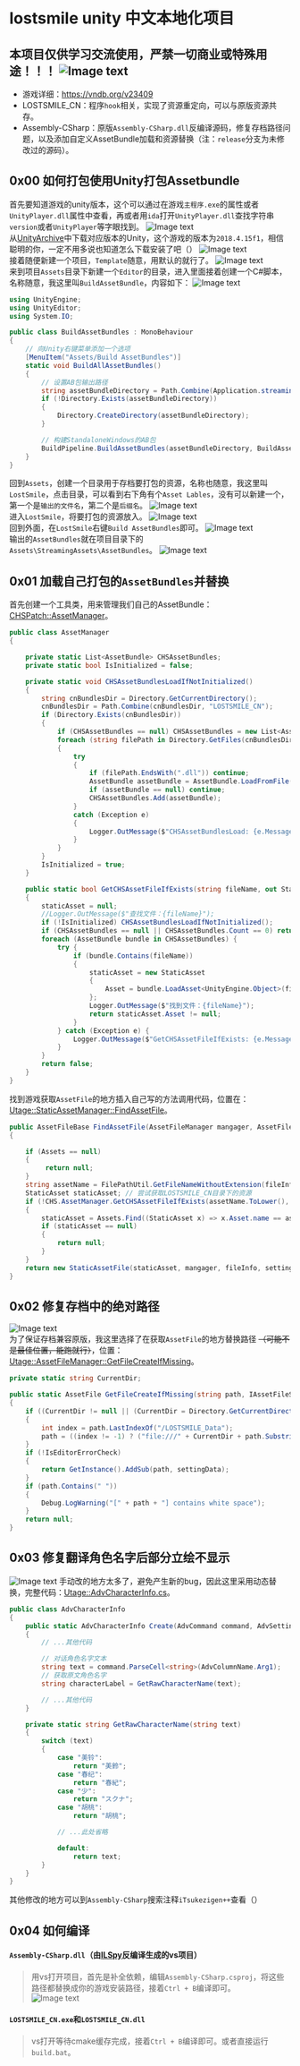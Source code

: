 # lostsmile unity 中文本地化项目
## 本项目仅供学习交流使用，严禁一切商业或特殊用途！！！ ![Image text](https://raw.githubusercontent.com/cokkeijigen/lostsmile_cn/master/Pictures/lostsmile_00.png)<br>
- 游戏详细：https://vndb.org/v23409
- LOSTSMILE_CN：程序`hook`相关，实现了资源重定向，可以与原版资源共存。
- Assembly-CSharp：原版`Assembly-CSharp.dll`反编译源码，修复存档路径问题，以及添加自定义AssetBundle加载和资源替换（注：`release`分支为未修改过的源码）。

## 0x00 如何打包使用Unity打包Assetbundle
首先要知道游戏的unity版本，这个可以通过在游戏`主程序.exe`的属性或者`UnityPlayer.dll`属性中查看，再或者用`ida`打开`UnityPlayer.dll`查找字符串`version`或者`UnityPlayer`等字眼找到。
![Image text](https://raw.githubusercontent.com/cokkeijigen/lostsmile_cn/master/Pictures/lostsmile_01.png)<br>
从[UnityArchive](https://unity.com/cn/releases/editor/archive)中下载对应版本的Unity，这个游戏的版本为`2018.4.15f1`，相信聪明的你，一定不用多说也知道怎么下载安装了吧（）
![Image text](https://raw.githubusercontent.com/cokkeijigen/lostsmile_cn/master/Pictures/lostsmile_02.png)<br>
接着随便新建一个项目，`Template`随意，用默认的就行了。
![Image text](https://raw.githubusercontent.com/cokkeijigen/lostsmile_cn/master/Pictures/lostsmile_03.png)<br>
来到项目`Assets`目录下新建一个`Editor`的目录，进入里面接着创建一个C#脚本，名称随意，我这里叫`BuildAssetBundle`，内容如下：
![Image text](https://raw.githubusercontent.com/cokkeijigen/lostsmile_cn/master/Pictures/lostsmile_04.png)<br>

```cs
using UnityEngine;
using UnityEditor;
using System.IO;

public class BuildAssetBundles : MonoBehaviour
{
    // 向Unity右键菜单添加一个选项
    [MenuItem("Assets/Build AssetBundles")]
    static void BuildAllAssetBundles() 
    {
        // 设置AB包输出路径
        string assetBundleDirectory = Path.Combine(Application.streamingAssetsPath, "AssetBundles");
        if (!Directory.Exists(assetBundleDirectory))
        {
            Directory.CreateDirectory(assetBundleDirectory);
        }

        // 构建StandaloneWindows的AB包
        BuildPipeline.BuildAssetBundles(assetBundleDirectory, BuildAssetBundleOptions.None, BuildTarget.StandaloneWindows);
    }
}
```
回到`Assets`，创建一个目录用于存档要打包的资源，名称也随意，我这里叫`LostSmile`，点击目录，可以看到右下角有个`Asset Lables`，没有可以新建一个，第一个是`输出的文件名`，第二个是`后缀名`。
![Image text](https://raw.githubusercontent.com/cokkeijigen/lostsmile_cn/master/Pictures/lostsmile_05.png)<br>
进入`LostSmile`，将要打包的资源放入。
![Image text](https://raw.githubusercontent.com/cokkeijigen/lostsmile_cn/master/Pictures/lostsmile_06.png)<br>
回到外面，在`LostSmile`右键`Build AssetBundles`即可。
![Image text](https://raw.githubusercontent.com/cokkeijigen/lostsmile_cn/master/Pictures/lostsmile_07.png)<br>
输出的`AssetBundles`就在项目目录下的`Assets\StreamingAssets\AssetBundles`。
![Image text](https://raw.githubusercontent.com/cokkeijigen/lostsmile_cn/master/Pictures/lostsmile_08.png)<br>

##  0x01 加载自己打包的`AssetBundles`并替换
首先创建一个工具类，用来管理我们自己的AssetBundle：[CHSPatch::AssetManager](https://github.com/cokkeijigen/lostsmile_cn/blob/master/Assembly-CSharp/CHSPatch/AssetManager.cs)。
```cs
public class AssetManager
{

    private static List<AssetBundle> CHSAssetBundles;
    private static bool IsInitialized = false;

    private static void CHSAssetBundlesLoadIfNotInitialized()
    {
        string cnBundlesDir = Directory.GetCurrentDirectory();
        cnBundlesDir = Path.Combine(cnBundlesDir, "LOSTSMILE_CN");
        if (Directory.Exists(cnBundlesDir))
        {
            if (CHSAssetBundles == null) CHSAssetBundles = new List<AssetBundle>();
            foreach (string filePath in Directory.GetFiles(cnBundlesDir))
            {
                try
                {
                    if (filePath.EndsWith(".dll")) continue;
                    AssetBundle assetBundle = AssetBundle.LoadFromFile(filePath);
                    if (assetBundle == null) continue;
                    CHSAssetBundles.Add(assetBundle);
                }
                catch (Exception e)
                {
                    Logger.OutMessage($"CHSAssetBundlesLoad: {e.Message}");
                }
            }
        }
        IsInitialized = true;
    }

    public static bool GetCHSAssetFileIfExists(string fileName, out StaticAsset staticAsset)
    {
        staticAsset = null;
        //Logger.OutMessage($"查找文件：{fileName}");
        if (!IsInitialized) CHSAssetBundlesLoadIfNotInitialized();
        if (CHSAssetBundles == null || CHSAssetBundles.Count == 0) return false;
        foreach (AssetBundle bundle in CHSAssetBundles) {
            try {
                if (bundle.Contains(fileName))
                {
                    staticAsset = new StaticAsset
                    {
                        Asset = bundle.LoadAsset<UnityEngine.Object>(fileName)
                    };
                    Logger.OutMessage($"找到文件：{fileName}");
                    return staticAsset.Asset != null;
                }
            } catch (Exception e) {
                Logger.OutMessage($"GetCHSAssetFileIfExists: {e.Message}");
            }
        }
        return false;
    }
}
```
找到游戏获取`AssetFile`的地方插入自己写的方法调用代码，位置在： [Utage::StaticAssetManager::FindAssetFile](https://github.com/cokkeijigen/lostsmile_cn/blob/master/Assembly-CSharp/Utage/StaticAssetManager.cs#L23)。
```cs
public AssetFileBase FindAssetFile(AssetFileManager mangager, AssetFileInfo fileInfo, IAssetFileSettingData settingData)
{

    if (Assets == null)
    {
         return null;
    }
    string assetName = FilePathUtil.GetFileNameWithoutExtension(fileInfo.FileName);
    StaticAsset staticAsset; // 尝试获取LOSTSMILE_CN目录下的资源
    if (!CHS.AssetManager.GetCHSAssetFileIfExists(assetName.ToLower(), out staticAsset))
    {
        staticAsset = Assets.Find((StaticAsset x) => x.Asset.name == assetName);
        if (staticAsset == null)
        {
            return null;
        }
    }
    return new StaticAssetFile(staticAsset, mangager, fileInfo, settingData);
}
```
## 0x02 修复存档中的绝对路径
![Image text](https://raw.githubusercontent.com/cokkeijigen/lostsmile_cn/master/Pictures/lostsmile_09.png)<br>
为了保证存档兼容原版，我这里选择了在获取`AssetFile`的地方替换路径 ~~（可能不是最佳位置，能跑就行）~~，位置：[Utage::AssetFileManager::GetFileCreateIfMissing](https://github.com/cokkeijigen/lostsmile_cn/blob/master/Assembly-CSharp/Utage/AssetFileManager.cs#L586)。

```cs
private static string CurrentDir;

public static AssetFile GetFileCreateIfMissing(string path, IAssetFileSettingData settingData = null)
{
    if ((CurrentDir != null || (CurrentDir = Directory.GetCurrentDirectory().Replace("\\", "/")) != null) && !path.Contains(CurrentDir))
    {
        int index = path.LastIndexOf("/LOSTSMILE_Data");
        path = ((index != -1) ? ("file:///" + CurrentDir + path.Substring(index)) : path);
    }
    if (!IsEditorErrorCheck)
    {
        return GetInstance().AddSub(path, settingData);
    }
    if (path.Contains(" "))
    {
        Debug.LogWarning("[" + path + "] contains white space");
    }
    return null;
}
```
## 0x03 修复翻译角色名字后部分立绘不显示
![Image text](https://raw.githubusercontent.com/cokkeijigen/lostsmile_cn/master/Pictures/lostsmile_11.png)
手动改的地方太多了，避免产生新的bug，因此这里采用动态替换，完整代码：[Utage::AdvCharacterInfo.cs](https://github.com/cokkeijigen/lostsmile_cn/blob/master/Assembly-CSharp/Utage/AdvCharacterInfo.cs)。
```cs
public class AdvCharacterInfo
{
    public static AdvCharacterInfo Create(AdvCommand command, AdvSettingDataManager dataManager)
    {
        // ...其他代码

        // 对话角色名字文本
        string text = command.ParseCell<string>(AdvColumnName.Arg1);
        // 获取原文角色名字
        string characterLabel = GetRawCharacterName(text);  

        // ...其他代码
    }

    private static string GetRawCharacterName(string text)
    {
        switch (text)
        {
            case "美铃":
                return "美鈴";
            case "春纪":
                return "春紀";
            case "少":
                return "スクナ";
            case "胡桃":
                return "胡桃";

            // ...此处省略

            default:
                return text;
        }
    }
}
```

其他修改的地方可以到`Assembly-CSharp`搜索注释`iTsukezigen++`查看（）

## 0x04 如何编译
#### `Assembly-CSharp.dll`（由[ILSpy](https://github.com/icsharpcode/ILSpy)反编译生成的vs项目）
> 用vs打开项目，首先是补全依赖，编辑`Assembly-CSharp.csproj`，将这些路径都替换成你的游戏安装路径，接着`Ctrl + B`编译即可。<br>![Image text](https://raw.githubusercontent.com/cokkeijigen/lostsmile_cn/master/Pictures/lostsmile_10.png)

#### `LOSTSMILE_CN.exe`和`LOSTSMILE_CN.dll`
> vs打开等待cmake缓存完成，接着`Ctrl + B`编译即可。或者直接运行`build.bat`。
